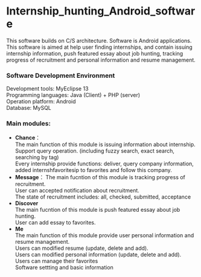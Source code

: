 # Internship_hunting_Android_software
This software builds on C/S architecture. Software is Android applications. This software is aimed at help user finding internships, and contain issuing internship information, push featured essay about job hunting, tracking progress of recruitment and personal information and resume management.
### Software Development Environment
Development tools: MyEclipse 13  
Programming languages: Java (Client) + PHP (server)   
Operation platform: Android  
Database: MySQL  
### Main modules:  
* **Chance**：  
The main function of this module is issuing information about internship.  
Support query operation. (including fuzzy search, exact search, searching by tag)  
Every internship provide functions: deliver, query company information, added internshfavoritesip to favorites and follow this company.    
* **Message**：
The main fucntion of this module is tracking progress of recruitment.   
User can accepted notification about recruitment.  
The state of recruitment includes: all, checked, submitted, acceptance  
* **Discover**  
The main fucntion of this module is push featured essay about job hunting.  
User can add essay to favorites.  
* **Me**  
The main function of this module provide user personal information and resume management.  
Users can modified resume (update, delete and add).  
Users can modified personal information (update, delete and add).  
Users can manage their favorites  
Software settting and basic information  
